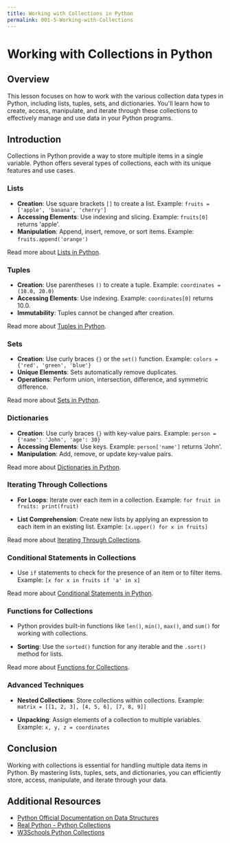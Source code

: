 ```yaml
---
title: Working with Collections in Python
permalink: 001-5-Working-with-Collections
---
```


# Working with Collections in Python

## Overview
This lesson focuses on how to work with the various collection data types in Python, including lists, tuples, sets, and dictionaries. You'll learn how to create, access, manipulate, and iterate through these collections to effectively manage and use data in your Python programs.

## Introduction

Collections in Python provide a way to store multiple items in a single variable. Python offers several types of collections, each with its unique features and use cases.

### Lists

- **Creation**: Use square brackets `[]` to create a list. Example: `fruits = ['apple', 'banana', 'cherry']`
- **Accessing Elements**: Use indexing and slicing. Example: `fruits[0]` returns 'apple'.
- **Manipulation**: Append, insert, remove, or sort items. Example: `fruits.append('orange')`

Read more about [Lists in Python](001-5-1-Lists).

### Tuples

- **Creation**: Use parentheses `()` to create a tuple. Example: `coordinates = (10.0, 20.0)`
- **Accessing Elements**: Use indexing. Example: `coordinates[0]` returns 10.0.
- **Immutability**: Tuples cannot be changed after creation.

Read more about [Tuples in Python](001-5-2-Tuples).

### Sets

- **Creation**: Use curly braces `{}` or the `set()` function. Example: `colors = {'red', 'green', 'blue'}`
- **Unique Elements**: Sets automatically remove duplicates.
- **Operations**: Perform union, intersection, difference, and symmetric difference.

Read more about [Sets in Python](001-5-3-Sets).

### Dictionaries

- **Creation**: Use curly braces `{}` with key-value pairs. Example: `person = {'name': 'John', 'age': 30}`
- **Accessing Elements**: Use keys. Example: `person['name']` returns 'John'.
- **Manipulation**: Add, remove, or update key-value pairs.

Read more about [Dictionaries in Python](001-5-4-Dictionaries).

### Iterating Through Collections

- **For Loops**: Iterate over each item in a collection. Example: `for fruit in fruits: print(fruit)`

- **List Comprehension**: Create new lists by applying an expression to each item in an existing list. Example: `[x.upper() for x in fruits]`

Read more about [Iterating Through Collections](001-5-5-Iterating-Through-Collections).

### Conditional Statements in Collections

- Use `if` statements to check for the presence of an item or to filter items. Example: `[x for x in fruits if 'a' in x]`

Read more about [Conditional Statements in Python](001-5-6-Conditional-Statements-in-Collections).

### Functions for Collections

- Python provides built-in functions like `len()`, `min()`, `max()`, and `sum()` for working with collections.

- **Sorting**: Use the `sorted()` function for any iterable and the `.sort()` method for lists.

Read more about [Functions for Collections](001-5-7-Functions-for-Collections).

### Advanced Techniques

- **Nested Collections**: Store collections within collections. Example: `matrix = [[1, 2, 3], [4, 5, 6], [7, 8, 9]]`

- **Unpacking**: Assign elements of a collection to multiple variables. Example: `x, y, z = coordinates`

## Conclusion

Working with collections is essential for handling multiple data items in Python. By mastering lists, tuples, sets, and dictionaries, you can efficiently store, access, manipulate, and iterate through your data.

## Additional Resources

- [Python Official Documentation on Data Structures](https://docs.python.org/3/tutorial/datastructures.html)
- [Real Python - Python Collections](https://realpython.com/python-collections-module/)
- [W3Schools Python Collections](https://www.w3schools.com/python/python_lists.asp)

